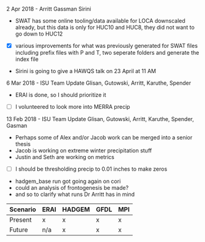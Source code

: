  2 Apr 2018 - Arritt Gassman Sirini
  - SWAT has some online tooling/data available for LOCA downscaled already,
    but this data is only for HUC10 and HUC8, they did not want to go down to
    HUC12
  - [x] various improvements for what was previously generated for SWAT files
    including prefix files with P and T, two seperate folders and generate the
    index file
  - Sirini is going to give a HAWQS talk on 23 April at 11 AM

 6 Mar 2018 - ISU Team Update
  Glisan, Gutowski, Arritt, Karuthe, Spender
  - ERAI is done, so I should prioritize it
  - [ ] I volunteered to look more into MERRA precip

13 Feb 2018 - ISU Team Update
  Glisan, Gutowski, Arritt, Karuthe, Spender, Gasman
  - Perhaps some of Alex and/or Jacob work can be merged into a senior thesis
  - Jacob is working on extreme winter precipitation stuff
  - Justin and Seth are working on metrics
  - [ ] I should be thresholding precip to 0.01 inches to make zeros
  - hadgem_base run got going again on cori
  - could an analysis of frontogenesis be made?
  - and so to clarify what runs Dr Arritt has in mind

Scenario | ERAI | HADGEM | GFDL | MPI
---- | --- | --- | --- | ---
Present | x | x | x | x
Future | n/a | x | x | x